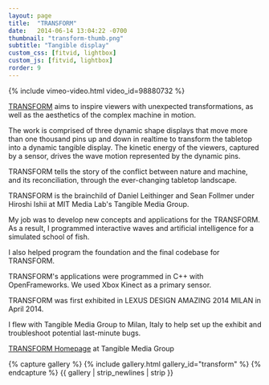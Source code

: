 ```yaml
---
layout: page
title:  "TRANSFORM"
date:   2014-06-14 13:04:22 -0700
thumbnail: "transform-thumb.png"
subtitle: "Tangible display"
custom_css: [fitvid, lightbox]
custom_js: [fitvid, lightbox]
rorder: 9
---
```


{% include vimeo-video.html video_id=98880732 %}

<a href="http://tangible.media.mit.edu/project/transform/">TRANSFORM</a> aims to inspire viewers with unexpected transformations, as well as the aesthetics of the complex machine in motion.

The work is comprised of three dynamic shape displays that move more than one thousand pins up and down in realtime to transform the tabletop into a dynamic tangible display. The kinetic energy of the viewers, captured by a sensor, drives the wave motion represented by the dynamic pins.

TRANSFORM tells the story of the conflict between nature and machine, and its reconciliation, through the ever-changing tabletop landscape.

TRANSFORM is the brainchild of Daniel Leithinger and Sean Follmer under Hiroshi Ishii at MIT Media Lab's Tangible Media Group.

My job was to develop new concepts and applications for the TRANSFORM. As a result, I programmed interactive waves and artificial intelligence for a simulated school of fish.

I also helped program the foundation and the final codebase for TRANSFORM.

TRANSFORM's applications were programmed in C++ with OpenFrameworks. We used Xbox Kinect as a primary sensor.

TRANSFORM was first exhibited in LEXUS DESIGN AMAZING 2014 MILAN in April 2014.

I flew with Tangible Media Group to Milan, Italy to help set up the exhibit and troubleshoot potential last-minute bugs.

<a href="http://tangible.media.mit.edu/project/transform/">TRANSFORM Homepage</a> at Tangible Media Group

{% capture gallery %}
    {% include gallery.html gallery_id="transform" %}
{% endcapture %}
{{ gallery | strip_newlines | strip }}